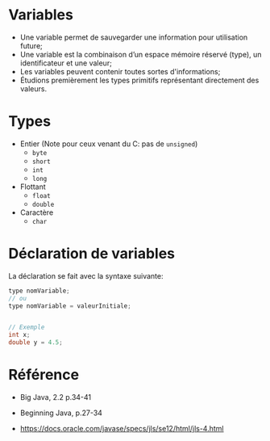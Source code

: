 # Variables
* Une variable permet de sauvegarder une information pour utilisation future;
* Une variable est la combinaison d’un espace mémoire réservé (type), un identificateur et une valeur;
* Les variables peuvent contenir toutes sortes d'informations;
* Étudions premièrement les types primitifs représentant directement des valeurs.

# Types

* Entier (Note pour ceux venant du C: pas de `unsigned`)
    * `byte`
    * `short`
    * `int`
    * `long`
* Flottant
    * `float`
    * `double`
* Caractère
    * `char`

# Déclaration de variables
La déclaration se fait avec la syntaxe suivante:
```java
type nomVariable;
// ou
type nomVariable = valeurInitiale;


// Exemple
int x;
double y = 4.5;
```

# Référence

* Big Java, 2.2 p.34-41
* Beginning Java, p.27-34

* https://docs.oracle.com/javase/specs/jls/se12/html/jls-4.html